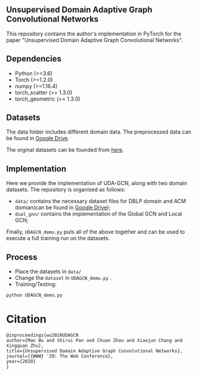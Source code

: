 ## Unsupervised Domain Adaptive Graph Convolutional Networks

This repository contains the author's implementation in PyTorch for the paper "Unsupervised Domain Adaptive Graph Convolutional Networks".


## Dependencies

- Python (>=3.6)
- Torch  (>=1.2.0)
- numpy (>=1.16.4)
- torch_scatter (>= 1.3.0)
- torch_geometric (>= 1.3.0)

## Datasets
The data folder includes different domain data. The preprocessed data can be found in [Google Drive](https://drive.google.com/file/d/1DzQ3QN9yjQxU4vtYkXyCiJKFw7oCCPSM/view?usp=sharing). 

The orginal datasets can be founded from [here](https://www.aminer.cn/citation).

## Implementation

Here we provide the implementation of UDA-GCN, along with two domain datasets. The repository is organised as follows:

 - `data/` contains the necessary dataset files for DBLP domain and ACM domian(can be found in [Google Drive](https://drive.google.com/file/d/1DzQ3QN9yjQxU4vtYkXyCiJKFw7oCCPSM/view?usp=sharing));
 - `dual_gnn/` contains the implementation of the Global GCN and Local GCN;

 Finally, `UDAGCN_demo.py` puts all of the above together and can be used to execute a full training run on the datasets.

## Process
 - Place the datasets in `data/`
 - Change the `dataset` in `UDAGCN_demo.py` .
 - Training/Testing:
 ```bash
 python UDAGCN_demo.py
 ```
# Citation
```
@inproceedings{wu2020UDAGCN
author={Man Wu and Shirui Pan and Chuan Zhou and Xiaojun Chang and Xingquan Zhu},
title={Unsupervised Domain Adaptive Graph Convolutional Networks},
journal={{WWW} '20: The Web Conference},
year={2020}
}
```
